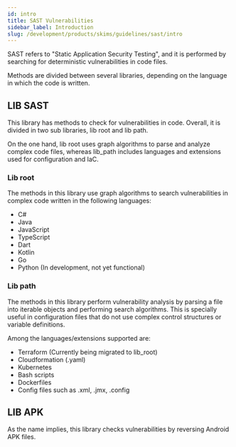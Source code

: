 ```yaml
---
id: intro
title: SAST Vulnerabilities
sidebar_label: Introduction
slug: /development/products/skims/guidelines/sast/intro
---
```


SAST refers to "Static Application Security Testing", and it is performed
by searching for deterministic vulnerabilities in code files.

Methods are divided between several libraries, depending on the language
in which the code is written.

## LIB SAST

This library has methods to check for vulnerabilities in code. Overall,
it is divided in two sub libraries, lib root and lib path.

On the one hand, lib root uses graph algorithms to parse and analyze
complex code files, whereas lib_path includes languages and extensions
used for configuration and IaC.

### Lib root

The methods in this library use graph algorithms to search vulnerabilities in
complex code written in the following languages:

- C#
- Java
- JavaScript
- TypeScript
- Dart
- Kotlin
- Go
- Python (In development, not yet functional)

### Lib path

The methods in this library perform vulnerability analysis by parsing a file
into iterable objects and performing search algorithms. This is specially
useful in configuration files that do not use complex control structures or
variable definitions.

Among the languages/extensions supported are:

- Terraform (Currently being migrated to lib_root)
- Cloudformation (.yaml)
- Kubernetes
- Bash scripts
- Dockerfiles
- Config files such as .xml, .jmx, .config

## LIB APK

As the name implies, this library checks vulnerabilities by reversing
Android APK files.
